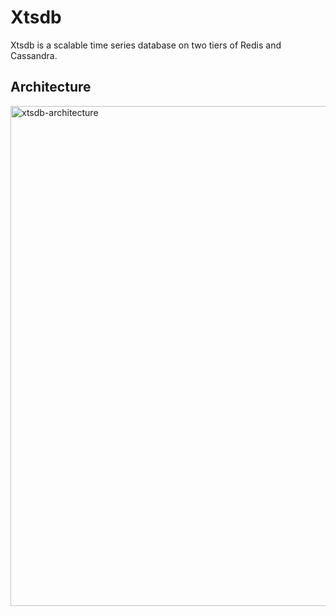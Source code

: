 # Xtsdb

Xtsdb is a scalable time series database on two tiers of Redis and Cassandra.

## Architecture

<img alt="xtsdb-architecture" src="https://github.com/yuuki/xtsdb/raw/master/docs/images/architecture.png" width="800">
